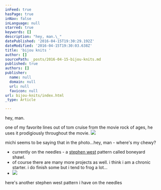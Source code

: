 ```yaml
---
inFeed: true
hasPage: true
inNav: false
inLanguage: null
starred: true
keywords: []
description: "hey, man.\_"
datePublished: '2016-04-15T19:30:29.192Z'
dateModified: '2016-04-15T19:30:03.638Z'
title: 'bijou knits '
author: []
sourcePath: _posts/2016-04-15-bijou-knits.md
published: true
authors: []
publisher:
  name: null
  domain: null
  url: null
  favicon: null
url: bijou-knits/index.html
_type: Article

---
```

hey, man. 

one of my favorite lines out of tom cruise from the movie rock of ages, he uses it prodigiously throughout the movie.
![](https://the-grid-user-content.s3-us-west-2.amazonaws.com/48b4cb33-6af5-44e4-a4b7-093945fd03a3.jpg)

michi seems to be saying that in the photo...hey, man - where's my chewy? 

* currently on the needles - a [stephen west][0] pattern called boneyard shawl.
* of course there are many more projects as well. i think i am a chronic starter. i do finish some but i tend to frog a lot...
* ![](https://the-grid-user-content.s3-us-west-2.amazonaws.com/668ab1a1-507d-4949-be0e-74279b3891fd.jpg)

here's another stephen west pattern i have on the needles

[0]: http://westknits.com/index.php/pattern/shawls/boneyard-shawl/